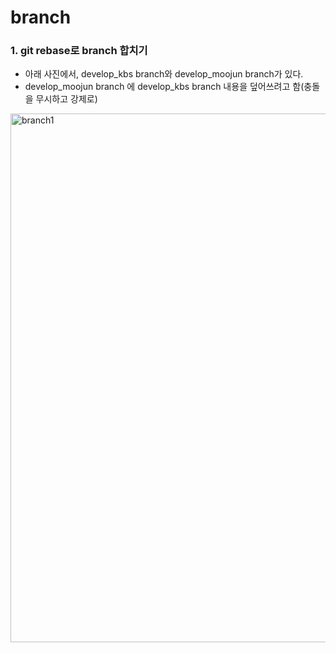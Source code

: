 # branch

### 1. git rebase로 branch 합치기
* 아래 사진에서, develop_kbs branch와 develop_moojun branch가 있다. 
* develop_moojun branch 에 develop_kbs branch 내용을 덮어쓰려고 함(충돌을 무시하고 강제로)


<img width="846" alt="branch1" src="https://user-images.githubusercontent.com/80478750/198573971-17a36d78-55ce-4175-adcb-74048c568ce0.png">
